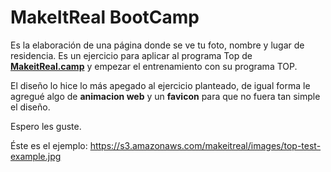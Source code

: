 # MakeItReal BootCamp

Es la elaboración de una página donde se ve tu foto, nombre y lugar de residencia. Es un ejercicio para aplicar al programa Top de [**MakeitReal.camp**](https://makeitreal.camp/) y empezar el entrenamiento con su programa TOP. 

El diseño lo hice lo más apegado al ejercicio planteado, de igual forma le agregué algo de **animacion web** y un **favicon** para que no fuera tan simple el diseño.

Espero les guste.

Éste es el ejemplo:
https://s3.amazonaws.com/makeitreal/images/top-test-example.jpg

